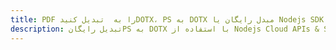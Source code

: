 ---title: PDF را به  تبدیل کنیدDOTX، PS به DOTX مبدل رایگان یا Nodejs SDKdescription: تبدیل رایگانPS به DOTX با استفاده از Nodejs Cloud APIs & SDK همچنین اسناد PDF را در Cloud ایجاد، ویرایش و رندر کنید.---